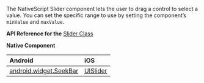 The NativeScript Slider component lets the user to drag a control to select a value. 
You can set the specific range to use by setting the component’s `minValue` and `maxValue`.

**API Reference for the** [Slider Class](http://docs.nativescript.org/api-reference/modules/_ui_slider_.html)

**Native Component**

| Android                | iOS      |
|:-----------------------|:---------|
| [android.widget.SeekBar](http://developer.android.com/reference/android/widget/SeekBar.html) | [UISlider](https://developer.apple.com/library/ios/documentation/UIKit/Reference/UISlider_Class/) |

